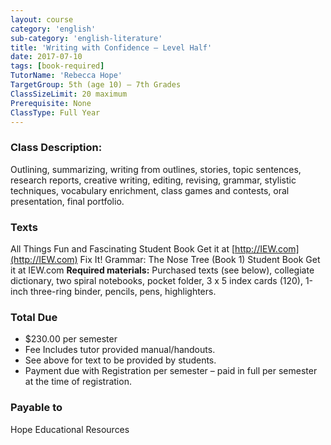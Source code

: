 ```yaml
---
layout: course
category: 'english'
sub-category: 'english-literature'
title: 'Writing with Confidence – Level Half'
date: 2017-07-10
tags: [book-required]
TutorName: 'Rebecca Hope'
TargetGroup: 5th (age 10) – 7th Grades
ClassSizeLimit: 20 maximum
Prerequisite: None
ClassType: Full Year
---
```


### Class Description:
Outlining, summarizing, writing from outlines, stories, topic sentences, research reports, creative writing, editing, revising, grammar, stylistic techniques, vocabulary enrichment, class games and contests, oral presentation, final portfolio.
### Texts
All Things Fun and Fascinating Student BookGet it at [http://IEW.com](http://IEW.com)Fix It! Grammar: The Nose Tree (Book 1) Student BookGet it at IEW.com**Required materials:** Purchased texts (see below), collegiate dictionary, two spiral notebooks, pocket folder, 3 x 5 index cards (120), 1-inch three-ring binder, pencils, pens, highlighters.

### Total Due
* $230.00 per semester* Fee Includes tutor provided manual/handouts.* See above for text to be provided by students.* Payment due with Registration per semester – paid in full per semester at the time of registration.

### Payable to
Hope Educational Resources
